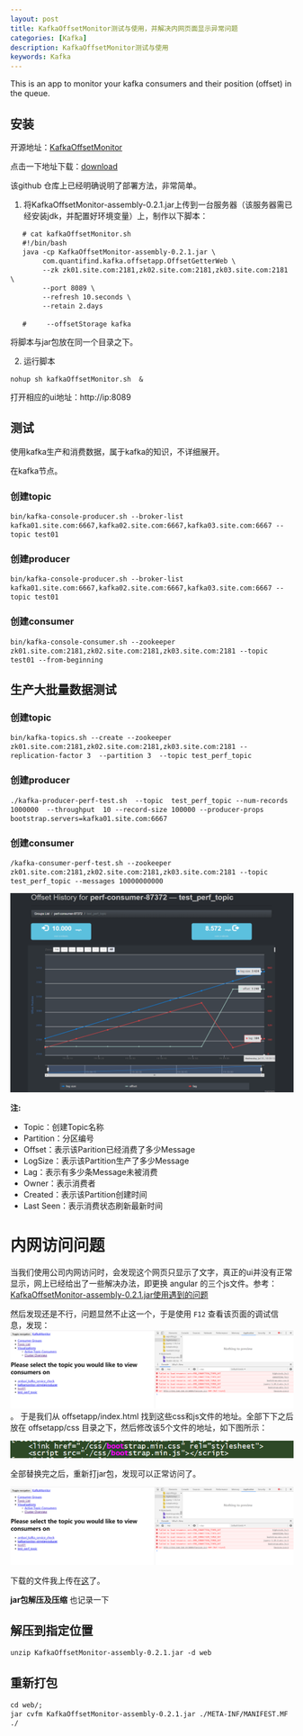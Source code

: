 ```yaml
---
layout: post
title: KafkaOffsetMonitor测试与使用，并解决内网页面显示异常问题
categories: [Kafka]
description: KafkaOffsetMonitor测试与使用
keywords: Kafka
---
```



This is an app to monitor your kafka consumers and their position (offset) in the queue.

## 安装

开源地址：[KafkaOffsetMonitor](https://github.com/quantifind/KafkaOffsetMonitor)

点击一下地址下载：[download](https://github.com/quantifind/KafkaOffsetMonitor/releases/download/v0.2.1/KafkaOffsetMonitor-assembly-0.2.1.jar)

该github 仓库上已经明确说明了部署方法，非常简单。

1. 将KafkaOffsetMonitor-assembly-0.2.1.jar上传到一台服务器（该服务器需已经安装jdk，并配置好环境变量）上，制作以下脚本：


```shell
   # cat kafkaOffsetMonitor.sh 
   #!/bin/bash
   java -cp KafkaOffsetMonitor-assembly-0.2.1.jar \
        com.quantifind.kafka.offsetapp.OffsetGetterWeb \
        --zk zk01.site.com:2181,zk02.site.com:2181,zk03.site.com:2181 \
        --port 8089 \
        --refresh 10.seconds \
        --retain 2.days
   
   #     --offsetStorage kafka
```

   将脚本与jar包放在同一个目录之下。

2. 运行脚本

```shell
nohup sh kafkaOffsetMonitor.sh  &
```

打开相应的ui地址：http://ip:8089

## 测试

使用kafka生产和消费数据，属于kafka的知识，不详细展开。

在kafka节点。

### 创建topic

```shell
bin/kafka-console-producer.sh --broker-list kafka01.site.com:6667,kafka02.site.com:6667,kafka03.site.com:6667 --topic test01 
```

### 创建producer

```shell
bin/kafka-console-producer.sh --broker-list kafka01.site.com:6667,kafka02.site.com:6667,kafka03.site.com:6667 --topic test01 
```
### 创建consumer
```shell
bin/kafka-console-consumer.sh --zookeeper zk01.site.com:2181,zk02.site.com:2181,zk03.site.com:2181 --topic test01 --from-beginning
```

## 生产大批量数据测试

### 创建topic

```shell
bin/kafka-topics.sh --create --zookeeper zk01.site.com:2181,zk02.site.com:2181,zk03.site.com:2181 --replication-factor 3  --partition 3  --topic test_perf_topic
```
### 创建producer

```shell
./kafka-producer-perf-test.sh  --topic  test_perf_topic --num-records 1000000  --throughput  10 --record-size 100000 --producer-props   bootstrap.servers=kafka01.site.com:6667
```
### 创建consumer

```shell
/kafka-consumer-perf-test.sh --zookeeper zk01.site.com:2181,zk02.site.com:2181,zk03.site.com:2181 --topic test_perf_topic --messages 10000000000
```

![kafkaMonitorOffset](/images/posts/kafka/offset.png)



**注:**

- Topic：创建Topic名称
- Partition：分区编号
- Offset：表示该Parition已经消费了多少Message
- LogSize：表示该Partition生产了多少Message
- Lag：表示有多少条Message未被消费
- Owner：表示消费者
- Created：表示该Partition创建时间
- Last Seen：表示消费状态刷新最新时间

# 内网访问问题

当我们使用公司内网访问时，会发现这个网页只显示了文字，真正的ui并没有正常显示，网上已经给出了一些解决办法，即更换 angular 的三个js文件。参考：[KafkaOffsetMonitor-assembly-0.2.1.jar使用遇到的问题](https://blog.csdn.net/feinifi/article/details/83015492)

然后发现还是不行，问题显然不止这一个，于是使用 `F12` 查看该页面的调试信息，发现：
![显示异常](/images/posts/kafka/kafkaMonitor.png)。
于是我们从 offsetapp/index.html 找到这些css和js文件的地址。全部下下之后放在 offsetapp/css 目录之下，然后修改该5个文件的地址，如下图所示：

![bootstrap](/images/posts/kafka/kafkaMonitorBootstrap.png)

全部替换完之后，重新打jar包，发现可以正常访问了。

![kafkaMonitor](/images/posts/kafka/kafkaMonitor.png)

下载的文件我上传在[这](https://github.com/HwiLu/blog-comments/kafkaOffsetMonitor)了。

**jar包解压及压缩** 也记录一下

## 解压到指定位置

```
unzip KafkaOffsetMonitor-assembly-0.2.1.jar -d web
```
## 重新打包
```shell
cd web/;
jar cvfm KafkaOffsetMonitor-assembly-0.2.1.jar ./META-INF/MANIFEST.MF ./
```